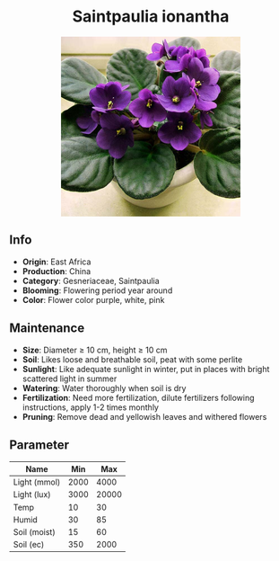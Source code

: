 <h1 align='center'>Saintpaulia ionantha</h1>
<p align="center">
    <img 
        align='center'
        width='320'
        src="../images/saintpaulia ionantha.png" 
        alt='Saintpaulia ionantha' />
</p>

## Info

 - **Origin**: East Africa
 - **Production**: China
 - **Category**: Gesneriaceae, Saintpaulia
 - **Blooming**: Flowering period year around
 - **Color**: Flower color purple, white, pink

## Maintenance

 - **Size**: Diameter ≥ 10 cm, height ≥ 10 cm
 - **Soil**: Likes loose and breathable soil, peat with some perlite
 - **Sunlight**: Like adequate sunlight in winter, put in places with bright scattered light in summer
 - **Watering**: Water thoroughly when soil is dry
 - **Fertilization**: Need more fertilization, dilute fertilizers following instructions, apply 1-2 times monthly
 - **Pruning**: Remove dead and yellowish leaves and withered flowers

## Parameter

| Name         | Min  | Max   |
|--------------|------|-------|
| Light (mmol) | 2000 | 4000  |
| Light (lux)  | 3000 | 20000 |
| Temp         | 10    | 30    |
| Humid        | 30   | 85    |
| Soil (moist) | 15   | 60    |
| Soil (ec)    | 350  | 2000  |